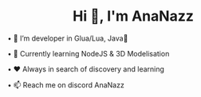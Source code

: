 <h1 align="center">Hi 👋, I'm AnaNazz</h1>

• 👀 I’m developer in Glua/Lua, Java👀

• 📖 Currently learning NodeJS & 3D Modelisation

• ❤️ Always in search of discovery and learning

• 📫 Reach me on discord AnaNazz
